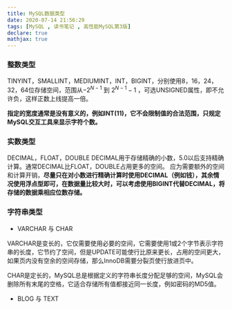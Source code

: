 ```yaml
---
title: MySQL数据类型
date: 2020-07-14 21:56:29
tags: [MySQL , 读书笔记 , 高性能MySQL第3版]
declare: true
mathjax: true
---
```


### 整数类型
TINYINT，SMALLINT，MEDIUMINT，INT，BIGINT，分别使用8，16，24，32，64位存储空间，范围从$-2^{N-1}$ 到 $2^{N-1} -1$ ，可选UNSIGNED属性，即不允许负，这样正数上线提高一倍。

**指定的宽度通常是没有意义的，例如INT(11)，它不会限制值的合法范围，只规定MySQL交互工具来显示字符个数。**

### 实数类型
DECIMAL，FLOAT，DOUBLE
DECIMAL用于存储精确的小数，5.0以后支持精确计算。通常DECIMAL比FLOAT，DOUBLE占用更多的空间。
应为需要额外的空间和计算开销，**尽量只在对小数进行精确计算时使用DECIMAL（例如钱），其余情况使用浮点型即可，在数据量比较大时，可以考虑使用BIGINT代替DECIMAL，将存储的数据乘相应位数存储。**

### 字符串类型
+ VARCHAR 与 CHAR

VARCHAR是变长的，它仅需要使用必要的空间，它需要使用1或2个字节表示字符串的长度，它节约了空间，但是UPDATE可能使行比原来更长，占用的空间更大，如果页内没有空余的空间存储，那么InnoDB需要分裂页使行放进页中。

CHAR是定长的，MySQL总是根据定义的字符串长度分配足够的空间，MySQL会删除所有末尾的空格，它适合存储所有值都接近同一长度，例如密码的MD5值。

+ BLOG 与 TEXT
